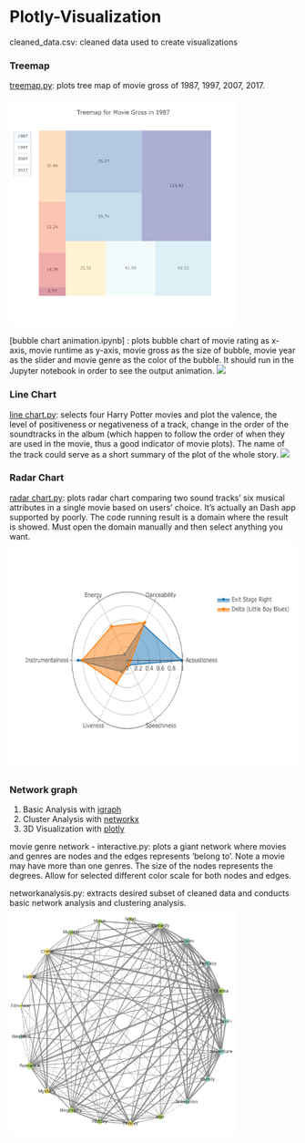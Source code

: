 # Plotly-Visualization
cleaned_data.csv: cleaned data used to create visualizations
### Treemap
[treemap.py](../blob/master/treemap%20-%20interactive.py): plots tree map of movie gross of 1987, 1997, 2007, 2017.

<img src = "Images/squarify-treemap-interactive-1.png" height = "400">

[bubble chart animation.ipynb] : plots bubble chart of movie rating as x-axis, movie runtime as y-axis, movie gross as the size of bubble, movie year as the slider and movie genre as the color of the bubble. It should run in the Jupyter notebook in order to see the output animation. 
<img src = "Images/Bubble%20Chart%20Animation.gif">

### Line Chart 
[line chart.py](../blob/master/valence%20line%20chart%20-%20interactive.py): selects four Harry Potter movies and plot the valence, the level of positiveness or negativeness of a track, change in the order of the soundtracks in the album (which happen to follow the order of when they are used in the movie, thus a good indicator of movie plots). The name of the track could serve as a short summary of the plot of the whole story.
<img src = "Images/Valence%20Line%20Chart.gif" height = "500">
            
### Radar Chart 
[radar chart.py](../blob/master/radar%20chart-%20interactive.py): plots radar chart comparing two sound tracks’ six musical attributes in a single movie based on users’ choice. It’s actually an Dash app supported by poorly. The code running result is a domain where the result is showed. Must open the domain manually and then select anything you want.
<img src = "Images/radar chart.png" height = "400">
                                                  
### Network graph
1. Basic Analysis with [igraph](../blob/master/network%20analysis.py)
2. Cluster Analysis with [networkx](../blob/master/network%20analysis.py)
3. 3D Visualization with [plotly](../blob/master/network%20analysis.py)

movie genre network - interactive.py: plots a giant network where movies and genres are nodes and the edges represents ‘belong to’. Note a movie may have more than one genres. The size of the nodes represents the degrees. Allow for selected different color scale for both nodes and edges.

networkanalysis.py: extracts desired subset of cleaned data and conducts basic network analysis and clustering analysis.
<img src = "Images/Genre Network NX.png" height = "400">
